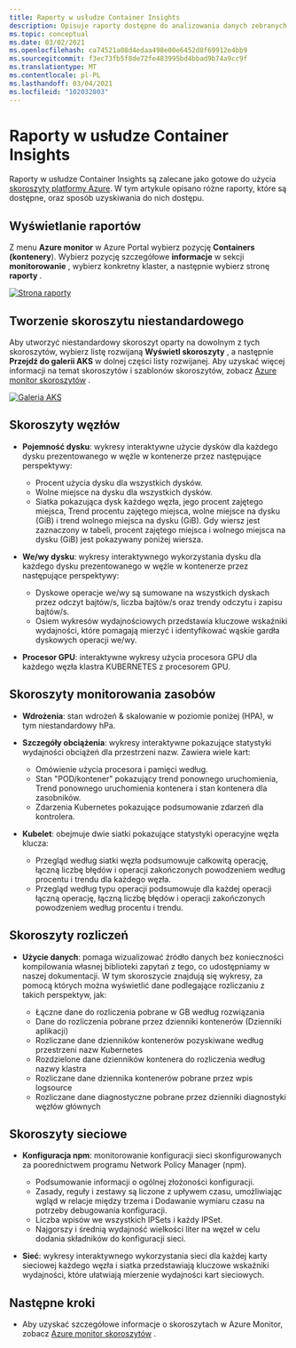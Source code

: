 ```yaml
---
title: Raporty w usłudze Container Insights
description: Opisuje raporty dostępne do analizowania danych zebranych przez usługi Container Insights.
ms.topic: conceptual
ms.date: 03/02/2021
ms.openlocfilehash: ca74521a08d4edaa498e00e6452d8f69912e4bb9
ms.sourcegitcommit: f3ec73fb5f8de72fe483995bd4bbad9b74a9cc9f
ms.translationtype: MT
ms.contentlocale: pl-PL
ms.lasthandoff: 03/04/2021
ms.locfileid: "102032803"
---
```

# <a name="reports-in-container-insights"></a>Raporty w usłudze Container Insights
Raporty w usłudze Container Insights są zalecane jako gotowe do użycia [skoroszyty platformy Azure](../visualize/workbooks-overview.md). W tym artykule opisano różne raporty, które są dostępne, oraz sposób uzyskiwania do nich dostępu.

## <a name="viewing-reports"></a>Wyświetlanie raportów
Z menu **Azure monitor** w Azure Portal wybierz pozycję **Containers (kontenery**). Wybierz pozycję szczegółowe **informacje** w sekcji **monitorowanie** , wybierz konkretny klaster, a następnie wybierz stronę **raporty** . 

[![Strona raporty](media/container-insights-reports/reports-page.png)](media/container-insights-reports/reports-page.png#lightbox)

## <a name="create-a-custom-workbook"></a>Tworzenie skoroszytu niestandardowego
Aby utworzyć niestandardowy skoroszyt oparty na dowolnym z tych skoroszytów, wybierz listę rozwijaną **Wyświetl skoroszyty** , a następnie **Przejdź do galerii AKS** w dolnej części listy rozwijanej. Aby uzyskać więcej informacji na temat skoroszytów i szablonów skoroszytów, zobacz [Azure monitor skoroszytów](../visualize/workbooks-overview.md) .

[![Galeria AKS](media/container-insights-reports/aks-gallery.png)](media/container-insights-reports/aks-gallery.png#lightbox)

## <a name="node-workbooks"></a>Skoroszyty węzłów

- **Pojemność dysku**: wykresy interaktywne użycie dysków dla każdego dysku prezentowanego w węźle w kontenerze przez następujące perspektywy:

    - Procent użycia dysku dla wszystkich dysków.
    - Wolne miejsce na dysku dla wszystkich dysków.
    - Siatka pokazująca dysk każdego węzła, jego procent zajętego miejsca, Trend procentu zajętego miejsca, wolne miejsce na dysku (GiB) i trend wolnego miejsca na dysku (GiB). Gdy wiersz jest zaznaczony w tabeli, procent zajętego miejsca i wolnego miejsca na dysku (GiB) jest pokazywany poniżej wiersza.

- **We/wy dysku**: wykresy interaktywnego wykorzystania dysku dla każdego dysku prezentowanego w węźle w kontenerze przez następujące perspektywy:

    - Dyskowe operacje we/wy są sumowane na wszystkich dyskach przez odczyt bajtów/s, liczba bajtów/s oraz trendy odczytu i zapisu bajtów/s.
    - Osiem wykresów wydajnościowych przedstawia kluczowe wskaźniki wydajności, które pomagają mierzyć i identyfikować wąskie gardła dyskowych operacji we/wy.

- **Procesor GPU**: interaktywne wykresy użycia procesora GPU dla każdego węzła klastra KUBERNETES z procesorem GPU.

## <a name="resource-monitoring-workbooks"></a>Skoroszyty monitorowania zasobów

- **Wdrożenia**: stan wdrożeń & skalowanie w poziomie poniżej (HPA), w tym niestandardowy hPa. 
  
- **Szczegóły obciążenia**: wykresy interaktywne pokazujące statystyki wydajności obciążeń dla przestrzeni nazw. Zawiera wiele kart:

  - Omówienie użycia procesora i pamięci według.
  - Stan "POD/kontener" pokazujący trend ponownego uruchomienia, Trend ponownego uruchomienia kontenera i stan kontenera dla zasobników.
  - Zdarzenia Kubernetes pokazujące podsumowanie zdarzeń dla kontrolera.

- **Kubelet**: obejmuje dwie siatki pokazujące statystyki operacyjne węzła klucza:

    - Przegląd według siatki węzła podsumowuje całkowitą operację, łączną liczbę błędów i operacji zakończonych powodzeniem według procentu i trendu dla każdego węzła.
    - Przegląd według typu operacji podsumowuje dla każdej operacji łączną operację, łączną liczbę błędów i operacji zakończonych powodzeniem według procentu i trendu.
## <a name="billing-workbooks"></a>Skoroszyty rozliczeń

- **Użycie danych**: pomaga wizualizować źródło danych bez konieczności kompilowania własnej biblioteki zapytań z tego, co udostępniamy w naszej dokumentacji. W tym skoroszycie znajdują się wykresy, za pomocą których można wyświetlić dane podlegające rozliczaniu z takich perspektyw, jak:

  - Łączne dane do rozliczenia pobrane w GB według rozwiązania
  - Dane do rozliczenia pobrane przez dzienniki kontenerów (Dzienniki aplikacji)
  - Rozliczane dane dzienników kontenerów pozyskiwane według przestrzeni nazw Kubernetes
  - Rozdzielone dane dzienników kontenera do rozliczenia według nazwy klastra
  - Rozliczane dane dziennika kontenerów pobrane przez wpis logsource
  - Rozliczane dane diagnostyczne pobrane przez dzienniki diagnostyki węzłów głównych

## <a name="networking-workbooks"></a>Skoroszyty sieciowe

- **Konfiguracja npm**: monitorowanie konfiguracji sieci skonfigurowanych za poorednictwem programu Network Policy Manager (npm).

  - Podsumowanie informacji o ogólnej złożoności konfiguracji.
  - Zasady, reguły i zestawy są liczone z upływem czasu, umożliwiając wgląd w relacje między trzema i Dodawanie wymiaru czasu na potrzeby debugowania konfiguracji.
  - Liczba wpisów we wszystkich IPSets i każdy IPSet.
  - Najgorszy i średnią wydajność wielkości liter na węzeł w celu dodania składników do konfiguracji sieci.

- **Sieć**: wykresy interaktywnego wykorzystania sieci dla każdej karty sieciowej każdego węzła i siatka przedstawiają kluczowe wskaźniki wydajności, które ułatwiają mierzenie wydajności kart sieciowych.



## <a name="next-steps"></a>Następne kroki

- Aby uzyskać szczegółowe informacje o skoroszytach w Azure Monitor, zobacz [Azure monitor skoroszytów](../visualize/workbooks-overview.md) .
